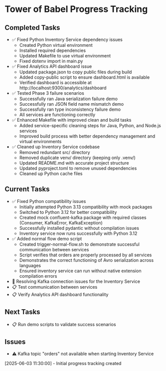 # Tower of Babel Progress Tracking

## Completed Tasks
- ✅ Fixed Python Inventory Service dependency issues
  - Created Python virtual environment
  - Installed required dependencies
  - Updated Makefile to use virtual environment
  - Fixed dotenv import in main.py
- ✅ Fixed Analytics API dashboard issue
  - Updated package.json to copy public files during build
  - Added copy-public script to ensure dashboard.html is available
  - Verified dashboard is accessible at http://localhost:9300/analytics/dashboard
- ✅ Tested Phase 3 failure scenarios
  - Successfully ran Java serialization failure demo
  - Successfully ran JSON field name mismatch demo
  - Successfully ran type inconsistency failure demo
  - All services are functioning correctly
- ✅ Enhanced Makefile with improved clean and build tasks
  - Added service-specific cleaning steps for Java, Python, and Node.js services
  - Improved build process with better dependency management and virtual environments
- ✅ Cleaned up Inventory Service codebase
  - Removed redundant src/ directory
  - Removed duplicate venv/ directory (keeping only .venv/)
  - Updated README.md with accurate project structure
  - Updated pyproject.toml to remove unused dependencies
  - Cleaned up Python cache files

## Current Tasks
- ✅ Fixed Python compatibility issues
  - Initially attempted Python 3.13 compatibility with mock packages
  - Switched to Python 3.12 for better compatibility
  - Created mock confluent-kafka package with required classes (Consumer, KafkaError, KafkaException)
  - Successfully installed pydantic without compilation issues
  - Inventory service now runs successfully with Python 3.12
- ✅ Added normal flow demo script
  - Created trigger-normal-flow.sh to demonstrate successful communication between services
  - Script verifies that orders are properly processed by all services
  - Demonstrates the correct functioning of Avro serialization across languages
  - Ensured inventory service can run without native extension compilation errors
- 🔄 Resolving Kafka connection issues for the Inventory Service
- 📋 Test communication between services
- 📋 Verify Analytics API dashboard functionality

## Next Tasks
- 📋 Run demo scripts to validate success scenarios

## Issues
- ⚠️ Kafka topic "orders" not available when starting Inventory Service

[2025-06-03 11:30:00] - Initial progress tracking created
